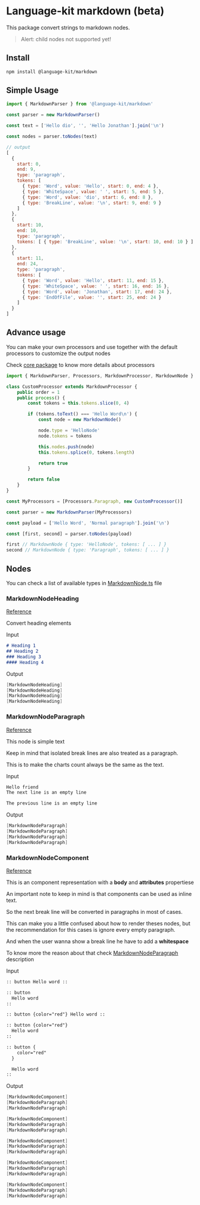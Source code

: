 # Language-kit markdown (beta)

This package convert strings to markdown nodes.

> Alert: child nodes not supported yet!

## Install

```bash
npm install @language-kit/markdown
```

## Simple Usage

```js
import { MarkdownParser } from '@language-kit/markdown'

const parser = new MarkdownParser()

const text = ['Hello dio', '', 'Hello Jonathan'].join('\n')

const nodes = parser.toNodes(text)

// output
[
  {
    start: 0,
    end: 9,
    type: 'paragraph',
    tokens: [
      { type: 'Word', value: 'Hello', start: 0, end: 4 },
      { type: 'WhiteSpace', value: ' ', start: 5, end: 5 },
      { type: 'Word', value: 'dio', start: 6, end: 8 },
      { type: 'BreakLine', value: '\n', start: 9, end: 9 }
    ]
  },
  {
    start: 10,
    end: 10,
    type: 'paragraph',
    tokens: [ { type: 'BreakLine', value: '\n', start: 10, end: 10 } ]
  },
  {
    start: 11,
    end: 24,
    type: 'paragraph',
    tokens: [
      { type: 'Word', value: 'Hello', start: 11, end: 15 },
      { type: 'WhiteSpace', value: ' ', start: 16, end: 16 },
      { type: 'Word', value: 'Jonathan', start: 17, end: 24 },
      { type: 'EndOfFile', value: '', start: 25, end: 24 }
    ]
  }
]
```

## Advance usage

You can make your own processors and use together with the default processors to customize the output nodes

Check [core package](../core/README.md) to know more details about processors

```ts
import { MarkdownParser, Processors, MarkdownProcessor, MarkdownNode } from '@language-kit/markdown'

class CustomProcessor extends MarkdownProcessor {
    public order = 1
    public process() {
        const tokens = this.tokens.slice(0, 4)

        if (tokens.toText() === 'Hello Word\n') {
            const node = new MarkdownNode()

            node.type = 'HelloNode'
            node.tokens = tokens

            this.nodes.push(node)
            this.tokens.splice(0, tokens.length)

            return true
        }

        return false
    }
}

const MyProcessors = [Processors.Paragraph, new CustomProcessor()]

const parser = new MarkdownParser(MyProcessors)

const payload = ['Hello Word', 'Normal paragraph'].join('\n')

const [first, second] = parser.toNodes(payload)

first // MarkdownNode { type: 'HelloNode', tokens: [ ... ] }
second // MarkdownNode { type: 'Paragraph', tokens: [ ... ] }

```

## Nodes

You can check a list of available types in [MarkdownNode.ts](./src/MarkdownNode.ts) file
### MarkdownNodeHeading

[Reference](./src/MarkdownNodeHeading.ts)

Convert heading elements

Input
```md
# Heading 1
## Heading 2
### Heading 3
#### Heading 4
```
Output
```c#
[MarkdownNodeHeading]
[MarkdownNodeHeading]
[MarkdownNodeHeading]
[MarkdownNodeHeading]
```

### MarkdownNodeParagraph

[Reference](./src/MarkdownNodeParagraph.ts)

This node is simple text

Keep in mind that isolated break lines are also treated as a paragraph.

This is to make the charts count always be the same as the text.

Input
```md
Hello friend
The next line is an empty line

The previous line is an empty line
```
Output
```c#
[MarkdownNodeParagraph]
[MarkdownNodeParagraph]
[MarkdownNodeParagraph]
[MarkdownNodeParagraph]
```

### MarkdownNodeComponent

[Reference](./src/MarkdownNodeComponent.ts)

This is an component representation with a **body** and **attributes** propertiese

An important note to keep in mind is that components can be used as inline text.

So the next break line will be converted in paragraphs in most of cases.

This can make you a little confused about how to render theses nodes, but the recommendation for this cases is ignore every empty paragraph.

And when the user wanna show a break line he have to add a **whitespace**

To know more the reason about that check [MarkdownNodeParagraph](#markdownnodeparagraph) description


Input
```md
:: button Hello word ::

:: button
  Hello word
::

:: button {color="red"} Hello word ::

:: button {color="red"}
  Hello word
::

:: button {
    color="red"
  }

  Hello word
::
```
Output
```c#
[MarkdownNodeComponent]
[MarkdownNodeParagraph]
[MarkdownNodeParagraph]

[MarkdownNodeComponent]
[MarkdownNodeParagraph]
[MarkdownNodeParagraph]

[MarkdownNodeComponent]
[MarkdownNodeParagraph]
[MarkdownNodeParagraph]

[MarkdownNodeComponent]
[MarkdownNodeParagraph]
[MarkdownNodeParagraph]

[MarkdownNodeComponent]
[MarkdownNodeParagraph]
[MarkdownNodeParagraph]
```